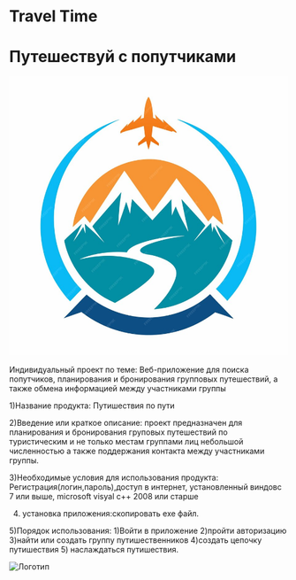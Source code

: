 # Travel Time
# Путешествуй с попутчиками
![Логотип](./travel-agency-logo.png "Логотип GitHub")

 Индивидуальный проект по теме: Веб-приложение для поиска попутчиков, планирования и бронирования групповых путешествий, а также обмена информацией между участниками группы

1)Название продукта: Путишествия по пути

2)Введение или краткое описание: проект предназначен для планирования и бронирования груповых путешествий по туристическим и не только местам группами лиц небольшой численностью а также поддержания контакта между участниками группы.

3)Необходимые условия для использования продукта: Регистрация(логин,пароль),доступ в интернет, установленный виндовс 7 или выше, microsoft visyal c++ 2008 или старше

4) установка приложения:скопировать exe файл.

5)Порядок использования: 1)Войти в приложение 2)пройти авторизацию 3)найти или создать группу путишественников 4)создать цепочку путишествия 5) наслаждаться путишествия.

![Логотип](https://octodex.github.com/images/orderedlistocat.png "Логотип GitHub")
